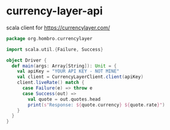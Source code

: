 # currency-layer-api
scala client for https://currencylayer.com/


```scala
package org.hombro.currencylayer

import scala.util.{Failure, Success}

object Driver {
  def main(args: Array[String]): Unit = {
    val apiKey = "YOUR API KEY - NOT MINE"
    val client = CurrencyLayerClient.client(apiKey)
    client.liveRate() match {
      case Failure(e) => throw e
      case Success(out) =>
        val quote = out.quotes.head
        print(s"Response: ${quote.currency} ${quote.rate}")
    }
  }
}
```